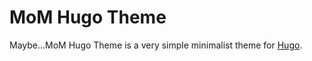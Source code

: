 MoM Hugo Theme
====

Maybe...MoM Hugo Theme is a very simple minimalist theme for [Hugo](https://gohugo.io/).